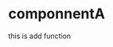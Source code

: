 # componnentA

this is add function

<demo src="./demo.vue"
  language="vue"
  title="基本用法"
  desc="点击切换。">
</demo>
